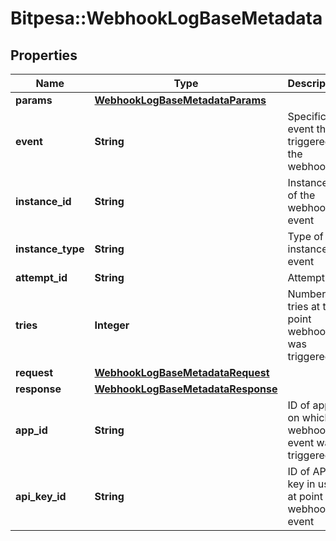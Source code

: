 # Bitpesa::WebhookLogBaseMetadata

## Properties
Name | Type | Description | Notes
------------ | ------------- | ------------- | -------------
**params** | [**WebhookLogBaseMetadataParams**](WebhookLogBaseMetadataParams.md) |  | [optional] 
**event** | **String** | Specific event that triggered the webhook | [optional] 
**instance_id** | **String** | Instance ID of the webhook event | [optional] 
**instance_type** | **String** | Type of instance event | [optional] 
**attempt_id** | **String** | Attempt ID | [optional] 
**tries** | **Integer** | Number of tries at the point webhook was triggered | [optional] 
**request** | [**WebhookLogBaseMetadataRequest**](WebhookLogBaseMetadataRequest.md) |  | [optional] 
**response** | [**WebhookLogBaseMetadataResponse**](WebhookLogBaseMetadataResponse.md) |  | [optional] 
**app_id** | **String** | ID of app on which webhook event was triggered | [optional] 
**api_key_id** | **String** | ID of API key in use at point of webhook event | [optional] 


